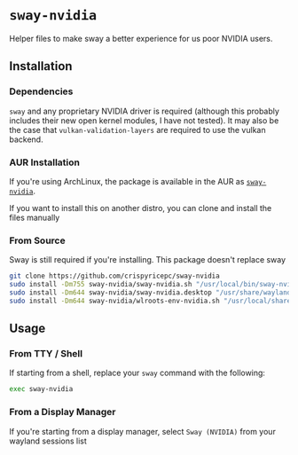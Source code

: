 # `sway-nvidia`

Helper files to make sway a better experience for us poor NVIDIA users.

## Installation

### Dependencies

`sway` and any proprietary NVIDIA driver is required (although this probably includes their new open kernel modules, I have not tested). It may also be the case that `vulkan-validation-layers` are required to use the vulkan backend.

### AUR Installation

If you're using ArchLinux, the package is available in the AUR as [`sway-nvidia`](https://aur.archlinux.org/packages/sway-nvidia).

If you want to install this on another distro, you can clone and install the files manually

### From Source

Sway is still required if you're installing. This package doesn't replace sway

```sh
git clone https://github.com/crispyricepc/sway-nvidia
sudo install -Dm755 sway-nvidia/sway-nvidia.sh "/usr/local/bin/sway-nvidia"
sudo install -Dm644 sway-nvidia/sway-nvidia.desktop "/usr/share/wayland-sessions/sway-nvidia.desktop"
sudo install -Dm644 sway-nvidia/wlroots-env-nvidia.sh "/usr/local/share/wlroots-nvidia/wlroots-env-nvidia.sh"
```

## Usage

### From TTY / Shell

If starting from a shell, replace your `sway` command with the following:

```sh
exec sway-nvidia
```
### From a Display Manager

If you're starting from a display manager, select `Sway (NVIDIA)` from your wayland sessions list
